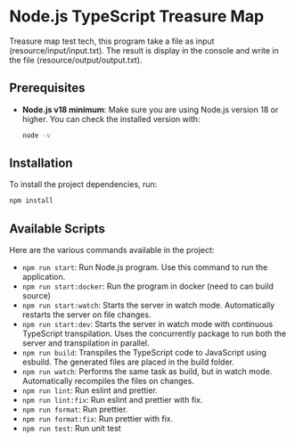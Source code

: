# Node.js TypeScript Treasure Map

Treasure map test tech, this program take a file as input (resource/input/input.txt). The result is display in the console and write in the file (resource/output/output.txt).

## Prerequisites

- **Node.js v18 minimum**: Make sure you are using Node.js version 18 or higher. You can check the installed version with:
  ```bash
  node -v
  ```

## Installation

To install the project dependencies, run:

```bash
npm install
```

## Available Scripts

Here are the various commands available in the project:

- `npm run start`: Run Node.js program. Use this command to run the application.
- `npm run start:docker`: Run the program in docker (need to can build source)
- `npm run start:watch`: Starts the server in watch mode. Automatically restarts the server on file changes.
- `npm run start:dev`: Starts the server in watch mode with continuous TypeScript transpilation. Uses the concurrently package to run both the server and transpilation in parallel.
- `npm run build`: Transpiles the TypeScript code to JavaScript using esbuild. The generated files are placed in the build folder.
- `npm run watch`: Performs the same task as build, but in watch mode. Automatically recompiles the files on changes.
- `npm run lint`: Run eslint and prettier.
- `npm run lint:fix`: Run eslint and prettier with fix.
- `npm run format`: Run prettier.
- `npm run format:fix`: Run prettier with fix.
- `npm run test`: Run unit test
